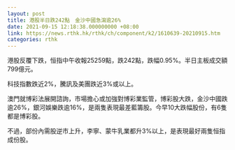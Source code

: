 ```yaml
---
layout: post
title: 港股半日跌242點　金沙中國急瀉逾26%
date: 2021-09-15 12:18:38.000000000 +08:00
link: https://news.rthk.hk/rthk/ch/component/k2/1610639-20210915.htm
categories: rthk
---
```


港股反覆下跌，恒指中午收報25259點，跌242點，跌幅0.95%。半日主板成交額799億元。

科技指數跌近2%，騰訊及美團跌近3%或以上。

澳門就博彩法展開諮詢，市場擔心或加強對博彩業監管，博彩股大跌，金沙中國跌逾26%，銀河娛樂跌逾16%，是兩隻表現最差藍籌股。今早10大跌幅股份，有6隻都是博彩股。

不過，部份內需股逆市上升，李寧、蒙牛乳業都升3%以上，是表現最好兩隻恒指成份股。
